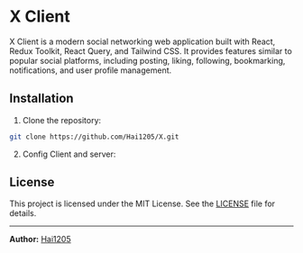 # X Client

X Client is a modern social networking web application built with React, Redux Toolkit, React Query, and Tailwind CSS. It provides features similar to popular social platforms, including posting, liking, following, bookmarking, notifications, and user profile management.

## Installation

1. Clone the repository:

```sh
git clone https://github.com/Hai1205/X.git
```

2. Config Client and server:

## License

This project is licensed under the MIT License. See the [LICENSE](LICENSE) file for details.

---

**Author:** [Hai1205](https://github.com/hai1205)